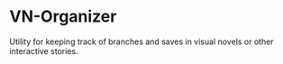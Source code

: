 # VN-Organizer

Utility for keeping track of branches and saves in visual novels or other interactive stories.
